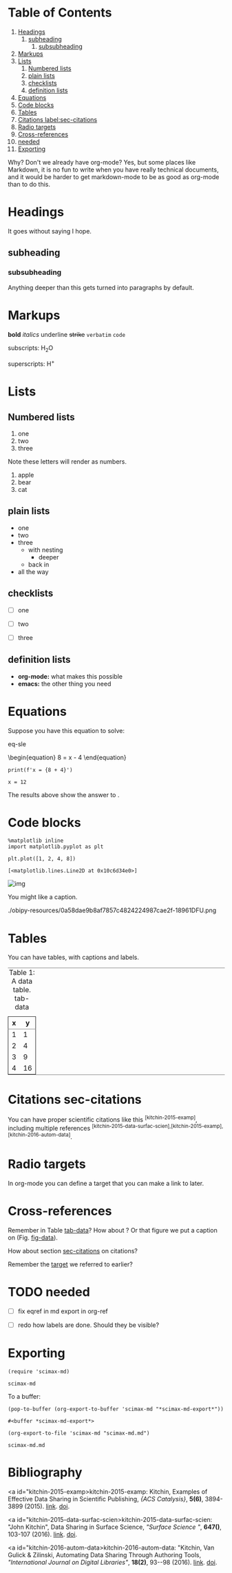 
# Table of Contents

1.  [Headings](#org707bdf5)
    1.  [subheading](#org1ae46c1)
        1.  [subsubheading](#orga706fc1)
2.  [Markups](#orgad5e545)
3.  [Lists](#org30e0fec)
    1.  [Numbered lists](#orgd66bb84)
    2.  [plain lists](#orgb2fe309)
    3.  [checklists](#org5dd51f9)
    4.  [definition lists](#org1bd68d0)
4.  [Equations](#org87512d8)
5.  [Code blocks](#org412ef97)
6.  [Tables](#orgf1eb3e5)
7.  [Citations  label:sec-citations](#org0207a5e)
8.  [Radio targets](#orgda9299d)
9.  [Cross-references](#orgcfe2230)
10. [needed](#org1cf27f2)
11. [Exporting](#orgfe4e8cf)

Why? Don't we already have org-mode? Yes, but some places like Markdown, it is no fun to write when you have really technical documents, and it would be harder to get markdown-mode to be as good as org-mode than to do this.


<a id="org707bdf5"></a>

# Headings

It goes without saying I hope.


<a id="org1ae46c1"></a>

## subheading


<a id="orga706fc1"></a>

### subsubheading

Anything deeper than this gets turned into paragraphs by default.


<a id="orgad5e545"></a>

# Markups

**bold** *italics* <span class="underline">underline</span> <del>strike</del> `verbatim` `code`

subscripts: H<sub>2</sub>O

superscripts: H<sup>+</sup>


<a id="org30e0fec"></a>

# Lists


<a id="orgd66bb84"></a>

## Numbered lists

1.  one
2.  two
3.  three

Note these letters will render as numbers.

1.  apple
2.  bear
3.  cat


<a id="orgb2fe309"></a>

## plain lists

-   one
-   two
-   three
    -   with nesting
        -   deeper
    -   back in
-   all the way


<a id="org5dd51f9"></a>

## checklists

-   [ ] one
-   [ ] two
-   [ ] three


<a id="org1bd68d0"></a>

## definition lists

-   **org-mode:** what makes this possible
-   **emacs:** the other thing you need


<a id="org87512d8"></a>

# Equations

Suppose you have this equation to solve:

<a name="eq-sle">eq-sle</a>

\begin{equation}
8 = x - 4
\end{equation}

    print(f'x = {8 + 4}')

    x = 12

The results above show the answer to <eq-sle>.


<a id="org412ef97"></a>

# Code blocks

    %matplotlib inline
    import matplotlib.pyplot as plt

    plt.plot([1, 2, 4, 8])

    [<matplotlib.lines.Line2D at 0x10c6d34e0>]

![img](obipy-resources/0a58dae9b8af7857c4824224987cae2f-18961DFU.png)

You might like a caption.

./obipy-resources/0a58dae9b8af7857c4824224987cae2f-18961DFU.png


<a id="orgf1eb3e5"></a>

# Tables

You can have tables, with captions and labels.

<table border="2" cellspacing="0" cellpadding="6" rules="groups" frame="hsides">
<caption class="t-above"><span class="table-number">Table 1:</span> A data table. <a name="tab-data">tab-data</a></caption>

<colgroup>
<col  class="org-right" />

<col  class="org-right" />
</colgroup>
<thead>
<tr>
<th scope="col" class="org-right">x</th>
<th scope="col" class="org-right">y</th>
</tr>
</thead>

<tbody>
<tr>
<td class="org-right">1</td>
<td class="org-right">1</td>
</tr>


<tr>
<td class="org-right">2</td>
<td class="org-right">4</td>
</tr>


<tr>
<td class="org-right">3</td>
<td class="org-right">9</td>
</tr>


<tr>
<td class="org-right">4</td>
<td class="org-right">16</td>
</tr>
</tbody>
</table>


<a id="org0207a5e"></a>

# Citations  <a name="sec-citations">sec-citations</a>

You can have proper scientific citations like this <sup>[kitchin-2015-examp]</sup>, including multiple references <sup>[kitchin-2015-data-surfac-scien]</sup><sup>,</sup><sup>[kitchin-2015-examp]</sup><sup>,</sup><sup>[kitchin-2016-autom-data]</sup>.


<a id="orgda9299d"></a>

# Radio targets

In org-mode you can define a <a name="target"></a>target that you can make a link to later.


<a id="orgcfe2230"></a>

# Cross-references

Remember in Table [tab-data](#tab-data)?  How about <eq-sle>? Or that figure we put a caption on (Fig.  [fig-data](#fig-data)).

How about section [sec-citations](#sec-citations) on citations?

Remember the [target](#target) we referred to earlier?


<a id="org1cf27f2"></a>

# TODO needed

-   [ ] fix eqref in md export in org-ref
-   [ ] redo how labels are done. Should they be visible?


<a id="orgfe4e8cf"></a>

# Exporting

    (require 'scimax-md)

    scimax-md

To a buffer:

    (pop-to-buffer (org-export-to-buffer 'scimax-md "*scimax-md-export*"))

    #<buffer *scimax-md-export*>

    (org-export-to-file 'scimax-md "scimax-md.md")

    scimax-md.md

# Bibliography
<a id="kitchin-2015-examp>kitchin-2015-examp</a>: Kitchin, Examples of Effective Data Sharing in Scientific Publishing, <i>{ACS Catalysis}</i>, <b>5(6)</b>, 3894-3899 (2015). <a href=" http://dx.doi.org/10.1021/acscatal.5b00538 ">link</a>. <a href="http://dx.doi.org/10.1021/acscatal.5b00538">doi</a>.

<a id="kitchin-2015-data-surfac-scien>kitchin-2015-data-surfac-scien</a>: "John Kitchin", Data Sharing in Surface Science, <i>"Surface Science "</i>, <b>647()</b>, 103-107 (2016). <a href="http://www.sciencedirect.com/science/article/pii/S0039602815001326">link</a>. <a href="http://dx.doi.org/10.1016/j.susc.2015.05.007">doi</a>.

<a id="kitchin-2016-autom-data>kitchin-2016-autom-data</a>: "Kitchin, Van Gulick \& Zilinski, Automating Data Sharing Through Authoring Tools, <i>"International Journal on Digital Libraries"</i>, <b>18(2)</b>, 93--98 (2016). <a href="http://dx.doi.org/10.1007/s00799-016-0173-7">link</a>. <a href="http://dx.doi.org/10.1007/s00799-016-0173-7">doi</a>.
